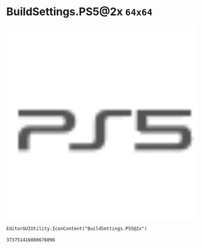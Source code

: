 # BuildSettings.PS5@2x `64x64`
<img src="/img/BuildSettings.PS5@2x.png" width=512 height=512>

``` CSharp
EditorGUIUtility.IconContent("BuildSettings.PS5@2x")
```
```
373751416080676096
```
